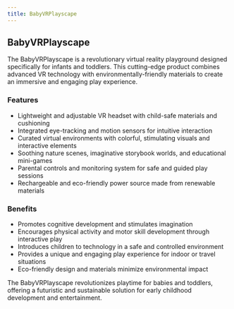 ```yaml
---
title: BabyVRPlayscape
---
```


## BabyVRPlayscape

The BabyVRPlayscape is a revolutionary virtual reality playground designed specifically for infants and toddlers. This cutting-edge product combines advanced VR technology with environmentally-friendly materials to create an immersive and engaging play experience.

### Features

- Lightweight and adjustable VR headset with child-safe materials and cushioning
- Integrated eye-tracking and motion sensors for intuitive interaction
- Curated virtual environments with colorful, stimulating visuals and interactive elements
- Soothing nature scenes, imaginative storybook worlds, and educational mini-games
- Parental controls and monitoring system for safe and guided play sessions
- Rechargeable and eco-friendly power source made from renewable materials

### Benefits

- Promotes cognitive development and stimulates imagination
- Encourages physical activity and motor skill development through interactive play
- Introduces children to technology in a safe and controlled environment
- Provides a unique and engaging play experience for indoor or travel situations
- Eco-friendly design and materials minimize environmental impact

The BabyVRPlayscape revolutionizes playtime for babies and toddlers, offering a futuristic and sustainable solution for early childhood development and entertainment.